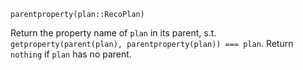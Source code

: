 ```
parentproperty(plan::RecoPlan)
```

Return the property name of `plan` in its parent, s.t. `getproperty(parent(plan), parentproperty(plan)) === plan`. Return `nothing` if `plan` has no parent.
